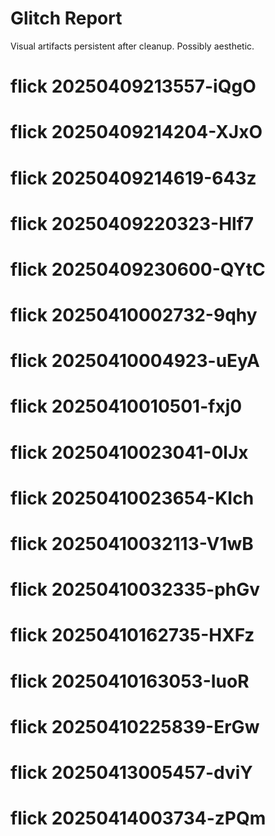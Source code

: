 # Glitch Report

Visual artifacts persistent after cleanup.
Possibly aesthetic.
# flick 20250409213557-iQgO
# flick 20250409214204-XJxO
# flick 20250409214619-643z
# flick 20250409220323-Hlf7
# flick 20250409230600-QYtC
# flick 20250410002732-9qhy
# flick 20250410004923-uEyA
# flick 20250410010501-fxj0
# flick 20250410023041-0lJx
# flick 20250410023654-KIch
# flick 20250410032113-V1wB
# flick 20250410032335-phGv
# flick 20250410162735-HXFz
# flick 20250410163053-IuoR
# flick 20250410225839-ErGw
# flick 20250413005457-dviY
# flick 20250414003734-zPQm
